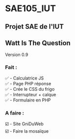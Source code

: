 # SAE105_IUT
## Projet SAE de l'IUT  
## Watt Is The Question  
Version 0.9  
### Fait :  

✅ - Calculatrice JS  
✅ - Page PHP réponse  
✅ - Crée le CSS du frigo  
✅ - Interrupteur + calque  
✅ - Formulaire en PHP  

### A faire :  

☑️ - Site GniDuWeb  
☑️ - Faire la mosaïque  

